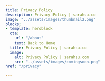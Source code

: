 ```yaml
---
title: Privacy Policy
description: Privacy Policy | sarahsu.co
image: "../assets/images/thumbnail2.png"
blocks:
- template: heroblock
  cta:
    url: "/about"
    text: Back to Home
  title: Privacy Policy | sarahsu.co
  image:
    alt: Privacy Policy | sarahsu.com
    src: "../assets/images/comingsoon.png"
href: "/privacy"

---
```

